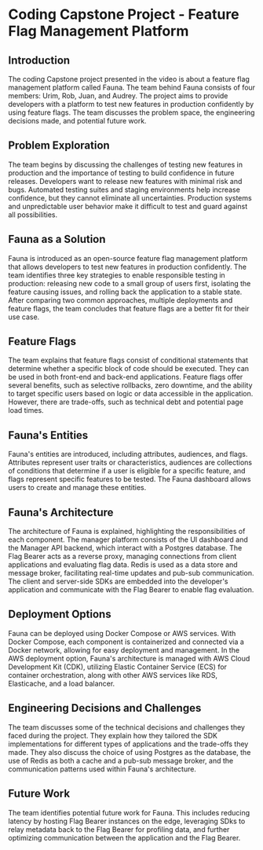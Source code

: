 # Coding Capstone Project - Feature Flag Management Platform

## Introduction

The coding Capstone project presented in the video is about a feature flag management platform called Fauna. The team behind Fauna consists of four members: Urim, Rob, Juan, and Audrey. The project aims to provide developers with a platform to test new features in production confidently by using feature flags. The team discusses the problem space, the engineering decisions made, and potential future work.

## Problem Exploration

The team begins by discussing the challenges of testing new features in production and the importance of testing to build confidence in future releases. Developers want to release new features with minimal risk and bugs. Automated testing suites and staging environments help increase confidence, but they cannot eliminate all uncertainties. Production systems and unpredictable user behavior make it difficult to test and guard against all possibilities.

## Fauna as a Solution

Fauna is introduced as an open-source feature flag management platform that allows developers to test new features in production confidently. The team identifies three key strategies to enable responsible testing in production: releasing new code to a small group of users first, isolating the feature causing issues, and rolling back the application to a stable state. After comparing two common approaches, multiple deployments and feature flags, the team concludes that feature flags are a better fit for their use case.

## Feature Flags

The team explains that feature flags consist of conditional statements that determine whether a specific block of code should be executed. They can be used in both front-end and back-end applications. Feature flags offer several benefits, such as selective rollbacks, zero downtime, and the ability to target specific users based on logic or data accessible in the application. However, there are trade-offs, such as technical debt and potential page load times.

## Fauna's Entities

Fauna's entities are introduced, including attributes, audiences, and flags. Attributes represent user traits or characteristics, audiences are collections of conditions that determine if a user is eligible for a specific feature, and flags represent specific features to be tested. The Fauna dashboard allows users to create and manage these entities.

## Fauna's Architecture

The architecture of Fauna is explained, highlighting the responsibilities of each component. The manager platform consists of the UI dashboard and the Manager API backend, which interact with a Postgres database. The Flag Bearer acts as a reverse proxy, managing connections from client applications and evaluating flag data. Redis is used as a data store and message broker, facilitating real-time updates and pub-sub communication. The client and server-side SDKs are embedded into the developer's application and communicate with the Flag Bearer to enable flag evaluation.

## Deployment Options

Fauna can be deployed using Docker Compose or AWS services. With Docker Compose, each component is containerized and connected via a Docker network, allowing for easy deployment and management. In the AWS deployment option, Fauna's architecture is managed with AWS Cloud Development Kit (CDK), utilizing Elastic Container Service (ECS) for container orchestration, along with other AWS services like RDS, Elasticache, and a load balancer.

## Engineering Decisions and Challenges

The team discusses some of the technical decisions and challenges they faced during the project. They explain how they tailored the SDK implementations for different types of applications and the trade-offs they made. They also discuss the choice of using Postgres as the database, the use of Redis as both a cache and a pub-sub message broker, and the communication patterns used within Fauna's architecture.

## Future Work

The team identifies potential future work for Fauna. This includes reducing latency by hosting Flag Bearer instances on the edge, leveraging SDks to relay metadata back to the Flag Bearer for profiling data, and further optimizing communication between the application and the Flag Bearer.